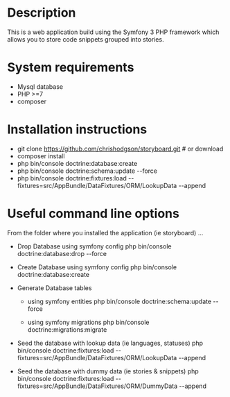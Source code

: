 Description
===
This is a web application build using the Symfony 3 PHP framework which allows you to store code snippets grouped 
into stories.


System requirements
===
- Mysql database
- PHP >=7
- composer

Installation instructions
===

- git clone https://github.com/chrishodgson/storyboard.git # or download
- composer install 
- php bin/console doctrine:database:create
- php bin/console doctrine:schema:update --force
- php bin/console doctrine:fixtures:load --fixtures=src/AppBundle/DataFixtures/ORM/LookupData --append

Useful command line options
===

From the folder where you installed the application (ie storyboard) ...

- Drop Database using symfony config
php bin/console doctrine:database:drop --force

- Create Database using symfony config
php bin/console doctrine:database:create

- Generate Database tables 
    - using symfony entities
    php bin/console doctrine:schema:update --force

    - using symfony migrations
    php bin/console doctrine:migrations:migrate

- Seed the database with lookup data (ie languages, statuses) 
php bin/console doctrine:fixtures:load --fixtures=src/AppBundle/DataFixtures/ORM/LookupData --append

- Seed the database with dummy data (ie stories & snippets)
php bin/console doctrine:fixtures:load --fixtures=src/AppBundle/DataFixtures/ORM/DummyData --append


